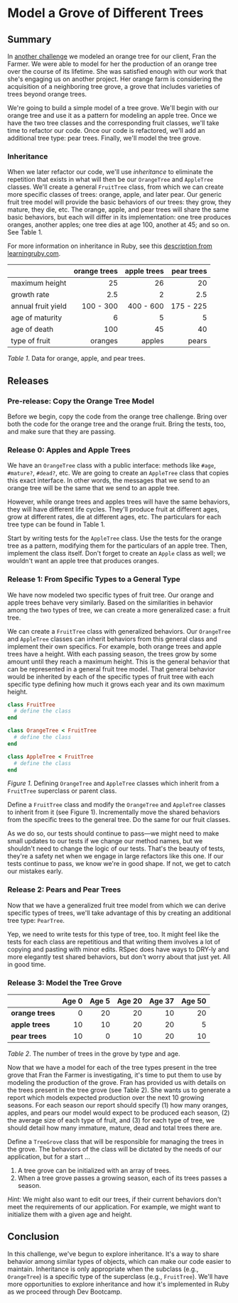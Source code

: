 # Model a Grove of Different Trees

## Summary
In [another challenge][orange tree challenge] we modeled an orange tree for our client, Fran the Farmer.  We were able to model for her the production of an orange tree over the course of its lifetime.  She was satisfied enough with our work that she's engaging us on another project.  Her orange farm is considering the acquisition of a neighboring tree grove, a grove that includes varieties of trees beyond orange trees.

We're going to build a simple model of a tree grove.  We'll begin with our  orange tree and use it as a pattern for modeling an apple tree.  Once we have the two tree classes and the corresponding fruit classes, we'll take time to refactor our code.  Once our code is refactored, we'll add an additional tree type:  pear trees.  Finally, we'll model the tree grove.


### Inheritance
When we later refactor our code, we'll use *inheritance* to eliminate the repetition that exists in what will then be our `OrangeTree` and `AppleTree` classes.  We'll create a general `FruitTree` class, from which we can create more specific classes of trees:  orange, apple, and later pear.  Our generic fruit tree model will provide the basic behaviors of our trees: they grow, they mature, they die, etc.  The orange, apple, and pear trees will share the same basic behaviors, but each will differ in its implementation: one tree produces oranges, another apples; one tree dies at age 100, another at 45; and so on.  See Table 1.

For more information on inheritance in Ruby, see this [description from learningruby.com][rubylearning.com inheritance].

|                    | orange trees | apple trees | pear trees |
| ------------------ | -----------: | ----------: | ---------: |
| maximum height     | 25           | 26          | 20         |
| growth rate        | 2.5          | 2           | 2.5        |
| annual fruit yield | 100 - 300    | 400 - 600   | 175 - 225  |
| age of maturity    | 6            | 5           | 5          |
| age of death       | 100          | 45          | 40         |
| type of fruit      | oranges      | apples      | pears      |

*Table 1*.  Data for orange, apple, and pear trees.



## Releases
### Pre-release:  Copy the Orange Tree Model
Before we begin, copy the code from the orange tree challenge.  Bring over both the code for the orange tree and the orange fruit.  Bring the tests, too, and make sure that they are passing.


### Release 0: Apples and Apple Trees
We have an `OrangeTree` class with a public interface:  methods like `#age`, `#mature?`, `#dead?`, etc.  We are going to create an `AppleTree` class that copies this exact interface.  In other words, the messages that we send to an orange tree will be the same that we send to an apple tree.

However, while orange trees and apples trees will have the same behaviors, they will have different life cycles.  They'll produce fruit at different ages, grow at different rates, die at different ages, etc.  The particulars for each tree type can be found in Table 1.

Start by writing tests for the `AppleTree` class.  Use the tests for the orange tree as a pattern, modifying them for the particulars of an apple tree.  Then, implement the class itself.  Don't forget to create an `Apple` class as well; we wouldn't want an apple tree that produces oranges.



### Release 1: From Specific Types to a General Type
We have now modeled two specific types of fruit tree.  Our orange and apple trees behave very similarly.  Based on the similarities in behavior among the two types of tree, we can create a more generalized case: a fruit tree.

We can create a `FruitTree` class with generalized behaviors.  Our `OrangeTree` and `AppleTree` classes can inherit behaviors from this general class and implement their own specifics.  For example, both orange trees and apple trees have a height.  With each passing season, the trees grow by some amount until they reach a maximum height.  This is the general behavior that can be represented in a general fruit tree model.  That general behavior would be inherited by each of the specific types of fruit tree with each specific type defining how much it grows each year and its own maximum height.


```ruby
class FruitTree
  # define the class
end

class OrangeTree < FruitTree
  # define the class
end

class AppleTree < FruitTree
  # define the class
end
```
*Figure 1*. Defining `OrangeTree` and `AppleTree` classes which inherit from a `FruitTree` superclass or parent class.


Define a `FruitTree` class and modify the `OrangeTree` and `AppleTree` classes to inherit from it (see Figure 1).  Incrementally move the shared behaviors from the specific trees to the general tree.  Do the same for our fruit classes.

As we do so, our tests should continue to pass—we might need to make small updates to our tests if we change our method names, but we shouldn't need to change the logic of our tests. That's the beauty of tests, they're a safety net when we engage in large refactors like this one. If our tests continue to pass, we know we're in good shape. If not, we get to catch our mistakes early.


### Release 2: Pears and Pear Trees
Now that we have a generalized fruit tree model from which we can derive specific types of trees, we'll take advantage of this by creating an additional tree type:  `PearTree`.

Yep, we need to write tests for this type of tree, too. It might feel like the tests for each class are repetitious and that writing them involves a lot of copying and pasting with minor edits.  RSpec does have ways to DRY-ly and more elegantly test shared behaviors, but don't worry about that just yet.  All in good time.


### Release 3: Model the Tree Grove

|                  | Age 0 | Age 5 | Age 20 | Age 37 | Age 50 |
| :--------------- | ----: | ----: | -----: | -----: | -----: |
| **orange trees** | 0     | 20    | 20     | 10     | 20     |
| **apple trees**  | 10    | 10    | 20     | 20     | 5      |
| **pear trees**   | 10    | 0     | 10     | 20     | 10     |


*Table 2*.  The number of trees in the grove by type and age.


Now that we have a model for each of the tree types present in the tree grove that Fran the Farmer is investigating, it's time to put them to use by modeling the production of the grove.  Fran has provided us with details on the trees present in the tree grove (see Table 2).  She wants us to generate a report which models expected production over the next 10 growing seasons.  For each season our report should specify (1) how many oranges, apples, and pears our model would expect to be produced each season, (2) the average size of each type of fruit, and (3) for each type of tree, we should detail how many immature, mature, dead and total trees there are.

Define a `TreeGrove` class that will be responsible for managing the trees in the grove.  The behaviors of the class will be dictated by the needs of our application, but for a start ...

1. A tree grove can be initialized with an array of trees.
2. When a tree grove passes a growing season, each of its trees passes a season.


*Hint:* We might also want to edit our trees, if their current behaviors don't meet the requirements of our application.  For example, we might want to initialize them with a given age and height.


## Conclusion
In this challenge, we've begun to explore inheritance.  It's a way to share behavior among similar types of objects, which can make our code easier to maintain.  Inheritance is only appropriate when the subclass (e.g., `OrangeTree`) is a specific type of the superclass (e.g., `FruitTree`).  We'll have more opportunities to explore inheritance and how it's implemented in Ruby as we proceed through Dev Bootcamp.


[orange tree challenge]: ../../../orange-tree-1-just-oranges-challenge
[rubylearning.com inheritance]: http://rubylearning.com/satishtalim/ruby_inheritance.html
